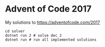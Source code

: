 # Advent of Code 2017

My solutions to https://adventofcode.com/2017

```
cd solver
dotnet run 2 # solve dec 2
dotnet run # run all implemented solutions
```
